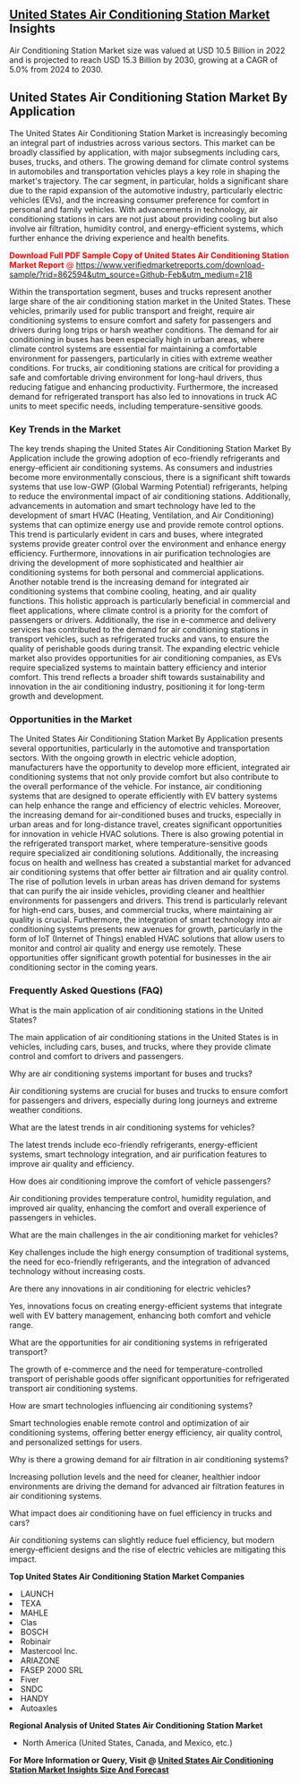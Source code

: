 <h2><a href="https://www.verifiedmarketreports.com/download-sample/?rid=862594&amp;utm_source=Github-Feb&amp;utm_medium=218" target="_blank">United States Air Conditioning Station Market</a> Insights</h2><p>Air Conditioning Station Market size was valued at USD 10.5 Billion in 2022 and is projected to reach USD 15.3 Billion by 2030, growing at a CAGR of 5.0% from 2024 to 2030.</p><p><h2>United States Air Conditioning Station Market By Application</h2> The United States Air Conditioning Station Market is increasingly becoming an integral part of industries across various sectors. This market can be broadly classified by application, with major subsegments including cars, buses, trucks, and others. The growing demand for climate control systems in automobiles and transportation vehicles plays a key role in shaping the market's trajectory. The car segment, in particular, holds a significant share due to the rapid expansion of the automotive industry, particularly electric vehicles (EVs), and the increasing consumer preference for comfort in personal and family vehicles. With advancements in technology, air conditioning stations in cars are not just about providing cooling but also involve air filtration, humidity control, and energy-efficient systems, which further enhance the driving experience and health benefits. <p><span class=""><span style="color: #ff0000;"><strong>Download Full PDF Sample Copy of United States Air Conditioning Station Market Report</strong> @ </span><a href="https://www.verifiedmarketreports.com/download-sample/?rid=862594&amp;utm_source=Github-Feb&amp;utm_medium=218" target="_blank">https://www.verifiedmarketreports.com/download-sample/?rid=862594&amp;utm_source=Github-Feb&amp;utm_medium=218</a></span></p> Within the transportation segment, buses and trucks represent another large share of the air conditioning station market in the United States. These vehicles, primarily used for public transport and freight, require air conditioning systems to ensure comfort and safety for passengers and drivers during long trips or harsh weather conditions. The demand for air conditioning in buses has been especially high in urban areas, where climate control systems are essential for maintaining a comfortable environment for passengers, particularly in cities with extreme weather conditions. For trucks, air conditioning stations are critical for providing a safe and comfortable driving environment for long-haul drivers, thus reducing fatigue and enhancing productivity. Furthermore, the increased demand for refrigerated transport has also led to innovations in truck AC units to meet specific needs, including temperature-sensitive goods. <h3>Key Trends in the Market</h3> The key trends shaping the United States Air Conditioning Station Market By Application include the growing adoption of eco-friendly refrigerants and energy-efficient air conditioning systems. As consumers and industries become more environmentally conscious, there is a significant shift towards systems that use low-GWP (Global Warming Potential) refrigerants, helping to reduce the environmental impact of air conditioning stations. Additionally, advancements in automation and smart technology have led to the development of smart HVAC (Heating, Ventilation, and Air Conditioning) systems that can optimize energy use and provide remote control options. This trend is particularly evident in cars and buses, where integrated systems provide greater control over the environment and enhance energy efficiency. Furthermore, innovations in air purification technologies are driving the development of more sophisticated and healthier air conditioning systems for both personal and commercial applications. Another notable trend is the increasing demand for integrated air conditioning systems that combine cooling, heating, and air quality functions. This holistic approach is particularly beneficial in commercial and fleet applications, where climate control is a priority for the comfort of passengers or drivers. Additionally, the rise in e-commerce and delivery services has contributed to the demand for air conditioning stations in transport vehicles, such as refrigerated trucks and vans, to ensure the quality of perishable goods during transit. The expanding electric vehicle market also provides opportunities for air conditioning companies, as EVs require specialized systems to maintain battery efficiency and interior comfort. This trend reflects a broader shift towards sustainability and innovation in the air conditioning industry, positioning it for long-term growth and development. <h3>Opportunities in the Market</h3> The United States Air Conditioning Station Market By Application presents several opportunities, particularly in the automotive and transportation sectors. With the ongoing growth in electric vehicle adoption, manufacturers have the opportunity to develop more efficient, integrated air conditioning systems that not only provide comfort but also contribute to the overall performance of the vehicle. For instance, air conditioning systems that are designed to operate efficiently with EV battery systems can help enhance the range and efficiency of electric vehicles. Moreover, the increasing demand for air-conditioned buses and trucks, especially in urban areas and for long-distance travel, creates significant opportunities for innovation in vehicle HVAC solutions. There is also growing potential in the refrigerated transport market, where temperature-sensitive goods require specialized air conditioning solutions. Additionally, the increasing focus on health and wellness has created a substantial market for advanced air conditioning systems that offer better air filtration and air quality control. The rise of pollution levels in urban areas has driven demand for systems that can purify the air inside vehicles, providing cleaner and healthier environments for passengers and drivers. This trend is particularly relevant for high-end cars, buses, and commercial trucks, where maintaining air quality is crucial. Furthermore, the integration of smart technology into air conditioning systems presents new avenues for growth, particularly in the form of IoT (Internet of Things) enabled HVAC solutions that allow users to monitor and control air quality and energy use remotely. These opportunities offer significant growth potential for businesses in the air conditioning sector in the coming years. <h3>Frequently Asked Questions (FAQ)</h3> <p>What is the main application of air conditioning stations in the United States? </p> <p>The main application of air conditioning stations in the United States is in vehicles, including cars, buses, and trucks, where they provide climate control and comfort to drivers and passengers.</p> <p>Why are air conditioning systems important for buses and trucks? </p> <p>Air conditioning systems are crucial for buses and trucks to ensure comfort for passengers and drivers, especially during long journeys and extreme weather conditions.</p> <p>What are the latest trends in air conditioning systems for vehicles? </p> <p>The latest trends include eco-friendly refrigerants, energy-efficient systems, smart technology integration, and air purification features to improve air quality and efficiency.</p> <p>How does air conditioning improve the comfort of vehicle passengers? </p> <p>Air conditioning provides temperature control, humidity regulation, and improved air quality, enhancing the comfort and overall experience of passengers in vehicles.</p> <p>What are the main challenges in the air conditioning market for vehicles? </p> <p>Key challenges include the high energy consumption of traditional systems, the need for eco-friendly refrigerants, and the integration of advanced technology without increasing costs.</p> <p>Are there any innovations in air conditioning for electric vehicles? </p> <p>Yes, innovations focus on creating energy-efficient systems that integrate well with EV battery management, enhancing both comfort and vehicle range.</p> <p>What are the opportunities for air conditioning systems in refrigerated transport? </p> <p>The growth of e-commerce and the need for temperature-controlled transport of perishable goods offer significant opportunities for refrigerated transport air conditioning systems.</p> <p>How are smart technologies influencing air conditioning systems? </p> <p>Smart technologies enable remote control and optimization of air conditioning systems, offering better energy efficiency, air quality control, and personalized settings for users.</p> <p>Why is there a growing demand for air filtration in air conditioning systems? </p> <p>Increasing pollution levels and the need for cleaner, healthier indoor environments are driving the demand for advanced air filtration features in air conditioning systems.</p> <p>What impact does air conditioning have on fuel efficiency in trucks and cars? </p> <p>Air conditioning systems can slightly reduce fuel efficiency, but modern energy-efficient designs and the rise of electric vehicles are mitigating this impact.</p> </p><p><strong>Top United States Air Conditioning Station Market Companies</strong></p><div data-test-id=""><p><li>LAUNCH</li><li> TEXA</li><li> MAHLE</li><li> Clas</li><li> BOSCH</li><li> Robinair</li><li> Mastercool Inc.</li><li> ARIAZONE</li><li> FASEP 2000 SRL</li><li> Fiver</li><li> SNDC</li><li> HANDY</li><li> Autoaxles</li></p><div><strong>Regional Analysis of&nbsp;United States Air Conditioning Station Market</strong></div><ul><li dir="ltr"><p dir="ltr">North America&nbsp;(United States, Canada, and Mexico, etc.)</p></li></ul><p><strong>For More Information or Query, Visit @&nbsp;</strong><strong><a href="https://www.verifiedmarketreports.com/product/air-conditioning-station-market/?utm_source=Github-Feb&amp;utm_medium=218" target="_blank">United States Air Conditioning Station Market Insights Size And Forecast</a></strong></p></div>

